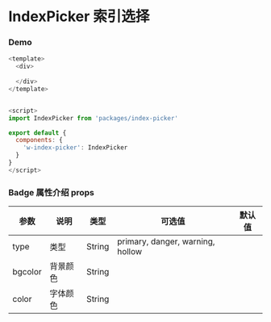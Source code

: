 # IndexPicker 索引选择 


### Demo
```javascript
<template>
  <div>
   
  </div>
</template>


<script>
import IndexPicker from 'packages/index-picker'

export default {
  components: {
    'w-index-picker': IndexPicker
  }
}
</script>

```

###  Badge 属性介绍 props

| 参数           | 说明        | 类型       | 可选值        | 默认值     |
|---------------|-------------|-----------|--------------|-----------|
| type          | 类型         | String    |  primary, danger, warning, hollow  |       |
| bgcolor       | 背景颜色      | String    |              |          |
| color         | 字体颜色      | String    |              |          | 